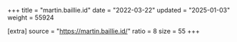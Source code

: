 +++
title = "martin.baillie.id"
date = "2022-03-22"
updated = "2025-01-03"
weight = 55924

[extra]
source = "https://martin.baillie.id/"
ratio = 8
size = 55
+++
